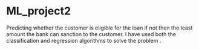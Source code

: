 # ML_project2
Predicting whether the customer is eligible for the loan if not then the least amount the bank can sanction to the customer. I have used both the classification and regression algorithms to solve the problem .
